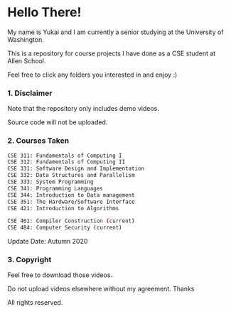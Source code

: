# Hello There!

My name is Yukai and I am currently a senior studying at the University of Washington.

This is a repository for course projects I have done as a CSE student at Allen School. 

Feel free to click any folders you interested in and enjoy :)

### 1. Disclaimer

Note that the repository only includes demo videos.

Source code will not be uploaded.

### 2. Courses Taken
  ```sh
  CSE 311: Fundamentals of Computing I 
  CSE 312: Fundamentals of Computing II
  CSE 331: Software Design and Implementation
  CSE 332: Data Structures and Parallelism
  CSE 333: System Programming
  CSE 341: Programming Languages
  CSE 344: Introduction to Data management
  CSE 351: The Hardware/Software Interface
  CSE 421: Introduction to Algorithms
  
  CSE 401: Compiler Construction (current)
  CSE 484: Computer Security (current)
  ```
  Update Date: Autumn 2020


### 3. Copyright

Feel free to download those videos.

Do not upload videos elsewhere without my agreement. Thanks

All rights reserved.

